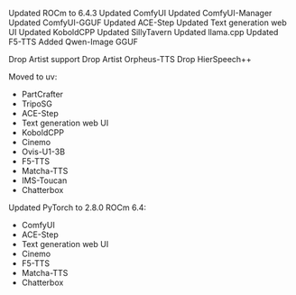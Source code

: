 Updated ROCm to 6.4.3
Updated ComfyUI
Updated ComfyUI-Manager
Updated ComfyUI-GGUF
Updated ACE-Step
Updated Text generation web UI
Updated KoboldCPP
Updated SillyTavern
Updated llama.cpp
Updated F5-TTS
Added Qwen-Image GGUF

Drop Artist support
Drop Artist Orpheus-TTS
Drop HierSpeech++

Moved to uv:
- PartCrafter
- TripoSG
- ACE-Step
- Text generation web UI
- KoboldCPP
- Cinemo
- Ovis-U1-3B
- F5-TTS
- Matcha-TTS
- IMS-Toucan
- Chatterbox

Updated PyTorch to 2.8.0 ROCm 6.4:
- ComfyUI
- ACE-Step
- Text generation web UI
- Cinemo
- F5-TTS
- Matcha-TTS
- Chatterbox